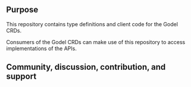 ## Purpose

This repository contains type definitions and client code for the Godel CRDs.

Consumers of the Godel CRDs can make use of this repository to access
implementations of the APIs.

## Community, discussion, contribution, and support

